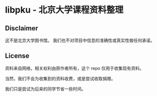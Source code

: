 # libpku - 北京大学课程资料整理

## Disclaimer

这不是北京大学图书馆。
我们也不对项目中信息的准确性或真实性做任何承诺。


## License

资料来自网络，相关权利由原作者所有，这个 repo 仅用于收集现有资料。

当然，我们不会为收集到的资料收费，或是尝试收取捐赠。

我们只是尝试为后来的同学节省一些时间。
